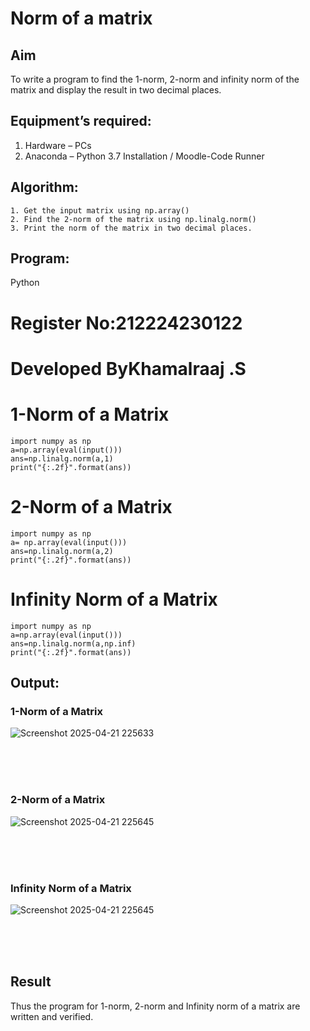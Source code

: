 # Norm of a matrix
## Aim
To write a program to find the 1-norm, 2-norm and infinity norm of the matrix and display the result in two decimal places.
## Equipment’s required:
1.	Hardware – PCs
2.	Anaconda – Python 3.7 Installation / Moodle-Code Runner
## Algorithm:
	1. Get the input matrix using np.array()   
    2. Find the 2-norm of the matrix using np.linalg.norm()
	3. Print the norm of the matrix in two decimal places.
## Program:
Python
# Register No:212224230122
# Developed ByKhamalraaj .S
# 1-Norm of a Matrix
```
import numpy as np
a=np.array(eval(input()))
ans=np.linalg.norm(a,1)
print("{:.2f}".format(ans))
```
# 2-Norm of a Matrix
```
import numpy as np
a= np.array(eval(input()))
ans=np.linalg.norm(a,2)
print("{:.2f}".format(ans))
```
# Infinity Norm of a Matrix
```
import numpy as np
a=np.array(eval(input()))
ans=np.linalg.norm(a,np.inf)
print("{:.2f}".format(ans))
```
## Output:

### 1-Norm of a Matrix
![Screenshot 2025-04-21 225633](https://github.com/user-attachments/assets/12730125-40ae-4e8c-b122-9260712c86f8)

<br>
<br>
<br>

### 2-Norm of a Matrix
![Screenshot 2025-04-21 225645](https://github.com/user-attachments/assets/fa5b4c1a-f95f-46d2-90af-ffb1feff8230)

<br>
<br>
<br>

### Infinity Norm of a Matrix
![Screenshot 2025-04-21 225645](https://github.com/user-attachments/assets/cb4dfe54-6dc1-4067-a293-c4ce67bd1bb4)

<br>
<br>
<br>

## Result
Thus the program for 1-norm, 2-norm and Infinity norm of a matrix are written and verified.
